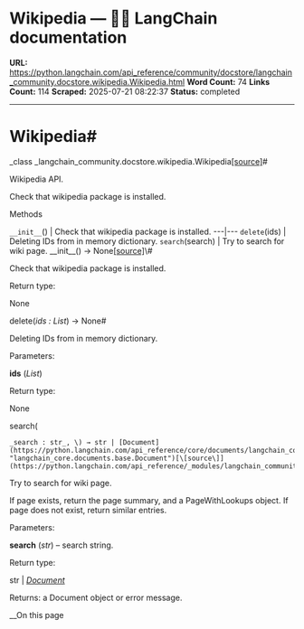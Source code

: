 # Wikipedia — 🦜🔗 LangChain  documentation

**URL:** https://python.langchain.com/api_reference/community/docstore/langchain_community.docstore.wikipedia.Wikipedia.html
**Word Count:** 74
**Links Count:** 114
**Scraped:** 2025-07-21 08:22:37
**Status:** completed

---

# Wikipedia\#

_class _langchain\_community.docstore.wikipedia.Wikipedia[\[source\]](https://python.langchain.com/api_reference/_modules/langchain_community/docstore/wikipedia.html#Wikipedia)\#     

Wikipedia API.

Check that wikipedia package is installed.

Methods

`__init__`\(\) | Check that wikipedia package is installed.   ---|---   `delete`\(ids\) | Deleting IDs from in memory dictionary.   `search`\(search\) | Try to search for wiki page.      \_\_init\_\_\(\) → None[\[source\]](https://python.langchain.com/api_reference/_modules/langchain_community/docstore/wikipedia.html#Wikipedia.__init__)\#     

Check that wikipedia package is installed.

Return type:     

None

delete\(_ids : List_\) → None\#     

Deleting IDs from in memory dictionary.

Parameters:     

**ids** \(_List_\)

Return type:     

None

search\(

    _search : str_, \) → str | [Document](https://python.langchain.com/api_reference/core/documents/langchain_core.documents.base.Document.html#langchain_core.documents.base.Document "langchain_core.documents.base.Document")[\[source\]](https://python.langchain.com/api_reference/_modules/langchain_community/docstore/wikipedia.html#Wikipedia.search)\#     

Try to search for wiki page.

If page exists, return the page summary, and a PageWithLookups object. If page does not exist, return similar entries.

Parameters:     

**search** \(_str_\) – search string.

Return type:     

str | [_Document_](https://python.langchain.com/api_reference/core/documents/langchain_core.documents.base.Document.html#langchain_core.documents.base.Document "langchain_core.documents.base.Document")

Returns: a Document object or error message.

__On this page